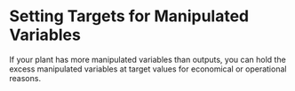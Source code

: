 # **Setting Targets for Manipulated Variables**

If your plant has more manipulated variables than outputs, you can hold the excess manipulated variables at target values for economical or operational reasons.

